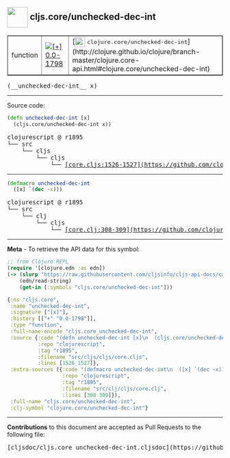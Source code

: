 ## <img width="48px" valign="middle" src="http://i.imgur.com/Hi20huC.png"> cljs.core/unchecked-dec-int

 <table border="1">
<tr>

<td>function</td>
<td><a href="https://github.com/cljsinfo/cljs-api-docs/tree/0.0-1798"><img valign="middle" alt="[+] 0.0-1798" src="https://img.shields.io/badge/+-0.0--1798-lightgrey.svg"></a> </td>
<td>
[<img height="24px" valign="middle" src="http://i.imgur.com/1GjPKvB.png"> <samp>clojure.core/unchecked-dec-int</samp>](http://clojure.github.io/clojure/branch-master/clojure.core-api.html#clojure.core/unchecked-dec-int)
</td>
</tr>
</table>

 <samp>
(__unchecked-dec-int__ x)<br>
</samp>

---





Source code:

```clj
(defn unchecked-dec-int [x]
  (cljs.core/unchecked-dec-int x))
```

 <pre>
clojurescript @ r1895
└── src
    └── cljs
        └── cljs
            └── <ins>[core.cljs:1526-1527](https://github.com/clojure/clojurescript/blob/r1895/src/cljs/cljs/core.cljs#L1526-L1527)</ins>
</pre>


---

```clj
(defmacro unchecked-dec-int
  ([x] `(dec ~x)))
```

 <pre>
clojurescript @ r1895
└── src
    └── clj
        └── cljs
            └── <ins>[core.clj:308-309](https://github.com/clojure/clojurescript/blob/r1895/src/clj/cljs/core.clj#L308-L309)</ins>
</pre>

---

__Meta__ - To retrieve the API data for this symbol:

```clj
;; from Clojure REPL
(require '[clojure.edn :as edn])
(-> (slurp "https://raw.githubusercontent.com/cljsinfo/cljs-api-docs/catalog/cljs-api.edn")
    (edn/read-string)
    (get-in [:symbols "cljs.core/unchecked-dec-int"]))
```

```clj
{:ns "cljs.core",
 :name "unchecked-dec-int",
 :signature ["[x]"],
 :history [["+" "0.0-1798"]],
 :type "function",
 :full-name-encode "cljs.core_unchecked-dec-int",
 :source {:code "(defn unchecked-dec-int [x]\n  (cljs.core/unchecked-dec-int x))",
          :repo "clojurescript",
          :tag "r1895",
          :filename "src/cljs/cljs/core.cljs",
          :lines [1526 1527]},
 :extra-sources ({:code "(defmacro unchecked-dec-int\n  ([x] `(dec ~x)))",
                  :repo "clojurescript",
                  :tag "r1895",
                  :filename "src/clj/cljs/core.clj",
                  :lines [308 309]}),
 :full-name "cljs.core/unchecked-dec-int",
 :clj-symbol "clojure.core/unchecked-dec-int"}

```

---

__Contributions__ to this document are accepted as Pull Requests to the following file:

 <pre>
[cljsdoc/cljs.core_unchecked-dec-int.cljsdoc](https://github.com/cljsinfo/cljs-api-docs/blob/master/cljsdoc/cljs.core_unchecked-dec-int.cljsdoc)
</pre>

